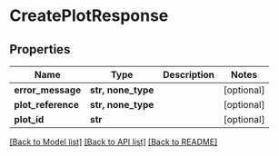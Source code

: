 # CreatePlotResponse


## Properties
Name | Type | Description | Notes
------------ | ------------- | ------------- | -------------
**error_message** | **str, none_type** |  | [optional] 
**plot_reference** | **str, none_type** |  | [optional] 
**plot_id** | **str** |  | [optional] 

[[Back to Model list]](../README.md#documentation-for-models) [[Back to API list]](../README.md#documentation-for-api-endpoints) [[Back to README]](../README.md)


